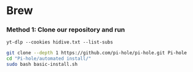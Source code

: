 # Brew

### Method 1: Clone our repository and run

```yt-dlp --cookies hidive.txt --list-subs```
```bash
git clone --depth 1 https://github.com/pi-hole/pi-hole.git Pi-hole
cd "Pi-hole/automated install/"
sudo bash basic-install.sh
```
